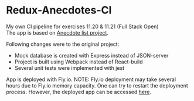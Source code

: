 # Redux-Anecdotes-CI
My own CI pipeline for exercises 11.20 & 11.21 (Full Stack Open)  
The app is based on [Anecdote list project](https://github.com/tmhantti/Full-Stack-Open/FullStackOpen-6/tree/main/anecdotes-redux).  
<p>Following changes were to the original project:  </p>
<ul>
<li>Mock database is created with Express instead of JSON-server</li>
<li>Project is built using Webpack instead of React-build</li>
<li>Several unit tests were implemented with jest</li>
</ul>

App is deployed with Fly.io. NOTE: Fly.io deployment may take several hours due to Fly.io memory capacity. One can try to restart the deployment process. However, the deployed app can be accessed [here](https://wild-fire-5805.fly.dev/).
